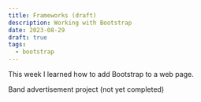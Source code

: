 ```yaml
---
title: Frameworks (draft)
description: Working with Bootstrap
date: 2023-08-29
draft: true
tags:
  - bootstrap
---
```

This week I learned how to add Bootstrap to a web page.

Band advertisement project (not yet completed)
